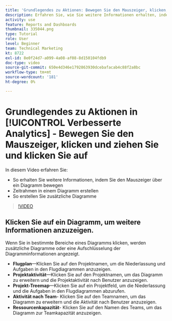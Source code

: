 ```yaml
---
title: 'Grundlegendes zu Aktionen: Bewegen Sie den Mauszeiger, klicken, ziehen und klicken Sie auf'
description: Erfahren Sie, wie Sie weitere Informationen erhalten, indem Sie den Mauszeiger über ein Diagramm bewegen, einen Zeitrahmen für ein Diagramm erstellen und zusätzliche Diagramme erstellen, und zwar alles in [!UICONTROL Verbesserte Analytics].
activity: use
feature: Reports and Dashboards
thumbnail: 335044.png
type: Tutorial
role: User
level: Beginner
team: Technical Marketing
kt: 8722
exl-id: 8e0f24d7-a099-4a08-af08-8d150104fdb9
doc-type: video
source-git-commit: 650e4d346e1792863930dcebafacab4c88f2a8bc
workflow-type: tm+mt
source-wordcount: '181'
ht-degree: 0%

---
```


# Grundlegendes zu Aktionen in [!UICONTROL Verbesserte Analytics] - Bewegen Sie den Mauszeiger, klicken und ziehen Sie und klicken Sie auf

In diesem Video erfahren Sie:

* So erhalten Sie weitere Informationen, indem Sie den Mauszeiger über ein Diagramm bewegen
* Zeitrahmen in einem Diagramm erstellen
* So erstellen Sie zusätzliche Diagramme

>[!VIDEO](https://video.tv.adobe.com/v/335044/?quality=12&learn=on)

## Klicken Sie auf ein Diagramm, um weitere Informationen anzuzeigen.

Wenn Sie in bestimmte Bereiche eines Diagramms klicken, werden zusätzliche Diagramme oder eine Aufschlüsselung der Diagramminformationen angezeigt.

* **Flugplan**—Klicken Sie auf den Projektnamen, um die Niederlassung und Aufgaben in den Flugdiagrammen anzuzeigen.
* **Projektaktivität**—Klicken Sie auf den Projektnamen, um das Diagramm zu erweitern und die Projektaktivität nach Benutzer anzuzeigen.
* **Projekt-Treemap**—Klicken Sie auf ein Projektfeld, um die Niederlassung und die Aufgaben in den Flugdiagrammen abzurufen.
* **Aktivität nach Team**- Klicken Sie auf den Teamnamen, um das Diagramm zu erweitern und die Aktivität nach Benutzer anzuzeigen.
* **Ressourcenkapazität**- Klicken Sie auf den Namen des Teams, um das Diagramm zur Teamkapazität anzuzeigen.
